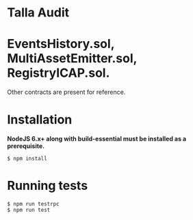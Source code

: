 # Talla Audit
EventsHistory.sol, MultiAssetEmitter.sol, RegistryICAP.sol.
=========

Other contracts are present for reference.

# Installation

**NodeJS 6.x+ along with build-essential must be installed as a prerequisite.**
```
$ npm install
```

# Running tests

```
$ npm run testrpc
$ npm run test
```
